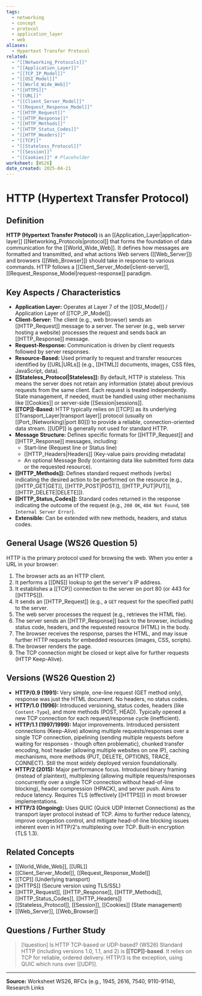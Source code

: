```yaml
---
tags:
  - networking
  - concept
  - protocol
  - application_layer
  - web
aliases:
  - Hypertext Transfer Protocol
related:
  - "[[Networking_Protocols]]"
  - "[[Application_Layer]]"
  - "[[TCP_IP_Model]]"
  - "[[OSI_Model]]"
  - "[[World_Wide_Web]]"
  - "[[HTTPS]]"
  - "[[URL]]"
  - "[[Client_Server_Model]]"
  - "[[Request_Response_Model]]"
  - "[[HTTP_Request]]"
  - "[[HTTP_Response]]"
  - "[[HTTP_Methods]]"
  - "[[HTTP_Status_Codes]]"
  - "[[HTTP_Headers]]"
  - "[[TCP]]"
  - "[[Stateless_Protocol]]"
  - "[[Session]]"
  - "[[Cookies]]" # Placeholder
worksheet: [WS26]
date_created: 2025-04-21
---
```

# HTTP (Hypertext Transfer Protocol)

## Definition

**HTTP (Hypertext Transfer Protocol)** is an [[Application_Layer|application-layer]] [[Networking_Protocols|protocol]] that forms the foundation of data communication for the [[World_Wide_Web]]. It defines how messages are formatted and transmitted, and what actions Web servers ([[Web_Server]]) and browsers ([[Web_Browser]]) should take in response to various commands. HTTP follows a [[Client_Server_Model|client-server]], [[Request_Response_Model|request-response]] paradigm.

## Key Aspects / Characteristics

- **Application Layer:** Operates at Layer 7 of the [[OSI_Model]] / Application Layer of [[TCP_IP_Model]].
- **Client-Server:** The client (e.g., web browser) sends an [[HTTP_Request]] message to a server. The server (e.g., web server hosting a website) processes the request and sends back an [[HTTP_Response]] message.
- **Request-Response:** Communication is driven by client requests followed by server responses.
- **Resource-Based:** Used primarily to request and transfer resources identified by [[URL|URLs]] (e.g., [[HTML]] documents, images, CSS files, JavaScript, data).
- **[[Stateless_Protocol|Stateless]]:** By default, HTTP is stateless. This means the server does not retain any information (state) about previous requests from the same client. Each request is treated independently. State management, if needed, must be handled using other mechanisms like [[Cookies]] or server-side [[Session|sessions]].
- **[[TCP]]-Based:** HTTP typically relies on [[TCP]] as its underlying [[Transport_Layer|transport layer]] protocol (usually on [[Port_(Networking)|port 80]]) to provide a reliable, connection-oriented data stream. [[UDP]] is generally not used for standard HTTP.
- **Message Structure:** Defines specific formats for [[HTTP_Request]] and [[HTTP_Response]] messages, including:
    - Start-line (Request line or Status line)
    - [[HTTP_Headers|Headers]] (Key-value pairs providing metadata)
    - An optional Message Body (containing data like submitted form data or the requested resource).
- **[[HTTP_Methods]]:** Defines standard request methods (verbs) indicating the desired action to be performed on the resource (e.g., [[HTTP_GET|GET]], [[HTTP_POST|POST]], [[HTTP_PUT|PUT]], [[HTTP_DELETE|DELETE]]).
- **[[HTTP_Status_Codes]]:** Standard codes returned in the response indicating the outcome of the request (e.g., `200 OK`, `404 Not Found`, `500 Internal Server Error`).
- **Extensible:** Can be extended with new methods, headers, and status codes.

## General Usage (WS26 Question 5)

HTTP is the primary protocol used for browsing the web. When you enter a URL in your browser:
1. The browser acts as an HTTP client.
2. It performs a [[DNS]] lookup to get the server's IP address.
3. It establishes a [[TCP]] connection to the server on port 80 (or 443 for [[HTTPS]]).
4. It sends an [[HTTP_Request]] (e.g., a `GET` request for the specified path) to the server.
5. The web server processes the request (e.g., retrieves the HTML file).
6. The server sends an [[HTTP_Response]] back to the browser, including status code, headers, and the requested resource (HTML) in the body.
7. The browser receives the response, parses the HTML, and may issue further HTTP requests for embedded resources (images, CSS, scripts).
8. The browser renders the page.
9. The TCP connection might be closed or kept alive for further requests (HTTP Keep-Alive).

## Versions (WS26 Question 2)

- **HTTP/0.9 (1991):** Very simple, one-line request (GET method only), response was just the HTML document. No headers, no status codes.
- **HTTP/1.0 (1996):** Introduced versioning, status codes, headers (like `Content-Type`), and more methods (POST, HEAD). Typically opened a new TCP connection for each request/response cycle (inefficient).
- **HTTP/1.1 (1997/1999):** Major improvements. Introduced persistent connections (Keep-Alive) allowing multiple requests/responses over a single TCP connection, pipelining (sending multiple requests before waiting for responses - though often problematic), chunked transfer encoding, host header (allowing multiple websites on one IP), caching mechanisms, more methods (PUT, DELETE, OPTIONS, TRACE, CONNECT). Still the most widely deployed version foundationally.
- **HTTP/2 (2015):** Major performance focus. Introduced binary framing (instead of plaintext), multiplexing (allowing multiple requests/responses concurrently over a single TCP connection without head-of-line blocking), header compression (HPACK), and server push. Aims to reduce latency. Requires TLS (effectively [[HTTPS]]) in most browser implementations.
- **HTTP/3 (Ongoing):** Uses QUIC (Quick UDP Internet Connections) as the transport layer protocol instead of TCP. Aims to further reduce latency, improve congestion control, and mitigate head-of-line blocking issues inherent even in HTTP/2's multiplexing over TCP. Built-in encryption (TLS 1.3).

## Related Concepts
- [[World_Wide_Web]], [[URL]]
- [[Client_Server_Model]], [[Request_Response_Model]]
- [[TCP]] (Underlying transport)
- [[HTTPS]] (Secure version using TLS/SSL)
- [[HTTP_Request]], [[HTTP_Response]], [[HTTP_Methods]], [[HTTP_Status_Codes]], [[HTTP_Headers]]
- [[Stateless_Protocol]], [[Session]], [[Cookies]] (State management)
- [[Web_Server]], [[Web_Browser]]

## Questions / Further Study
>[!question] Is HTTP TCP-based or UDP-based? (WS26)
> Standard HTTP (including versions 1.0, 1.1, and 2) is **[[TCP]]-based**. It relies on TCP for reliable, ordered delivery. HTTP/3 is the exception, using QUIC which runs over [[UDP]].

---
**Source:** Worksheet WS26, RFCs (e.g., 1945, 2616, 7540, 9110-9114), Research Links